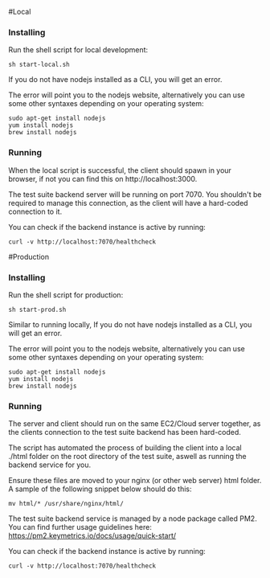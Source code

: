 #Local

### Installing

Run the shell script for local development:

```shell
sh start-local.sh
```


If you do not have nodejs installed as a CLI, you will get an error.

The error will point you to the nodejs website, alternatively you can use
some other syntaxes depending on your operating system:

```shell
sudo apt-get install nodejs
yum install nodejs
brew install nodejs
```

### Running

When the local script is successful, the client should spawn in your browser, if not you can find this on http://localhost:3000.

The test suite backend server will be running on port 7070. You shouldn't be required to manage this connection, as the client will have a hard-coded connection to it.

You can check if the backend instance is active by running:

```shell
curl -v http://localhost:7070/healthcheck
```

#Production

### Installing

Run the shell script for production:

```shell
sh start-prod.sh
```

Similar to running locally, If you do not have nodejs installed as a CLI, you will get an error.

The error will point you to the nodejs website, alternatively you can use
some other syntaxes depending on your operating system:

```shell
sudo apt-get install nodejs
yum install nodejs
brew install nodejs
```

### Running

The server and client should run on the same EC2/Cloud server together, as the clients connection to the test suite backend has been hard-coded.

The script has automated the process of building the client into a local ./html folder on the root directory of the test suite, aswell as running the backend service for you.

Ensure these files are moved to your nginx (or other web server) html folder. A sample of the following snippet below should do this:

```shell
mv html/* /usr/share/nginx/html/
```

The test suite backend service is managed by a node package called PM2. You can find further usage guidelines here:
https://pm2.keymetrics.io/docs/usage/quick-start/

You can check if the backend instance is active by running:

```shell
curl -v http://localhost:7070/healthcheck
```